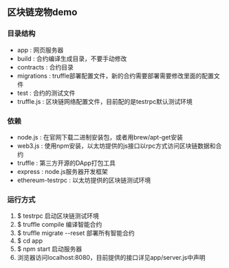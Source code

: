 ## 区块链宠物demo
### 目录结构
- app : 网页服务器
- build : 合约编译生成目录，不要手动修改
- contracts : 合约目录
- migrations : truffle部署配置文件，新的合约需要部署需要修改里面的配置文件
- test : 合约的测试文件
- truffle.js : 区块链网络配置文件，目前配的是testrpc默认测试环境

### 依赖
- node.js : 在官网下载二进制安装包，或者用brew/apt-get安装
- web3.js : 使用npm安装，以太坊提供的js接口以rpc方式访问区块链数据和合约
- truffle : 第三方开源的DApp打包工具
- express : node.js服务器开发框架
- ethereum-testrpc : 以太坊提供的区块链测试环境

### 运行方式
1. $ testrpc
启动区块链测试环境
2. $ truffle compile 
编译智能合约
3. $ truffle migrate --reset
部署所有智能合约
4. $ cd app
5. $ npm start
启动服务器
6. 浏览器访问localhost:8080，目前提供的接口详见app/server.js中声明
